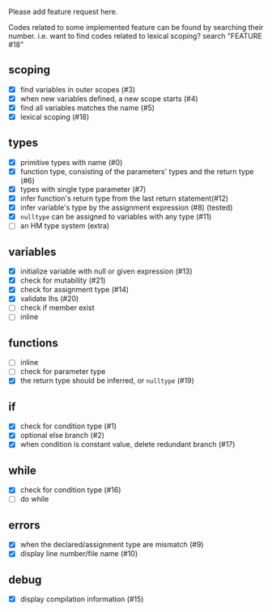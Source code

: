 
Please add feature request here.

Codes related to some implemented feature can be found by searching their number.
i.e. want to find codes related to lexical scoping? search "FEATURE \#18"

## scoping

+ [X] find variables in outer scopes (#3)
+ [X] when new variables defined, a new scope starts (#4)
+ [X] find all variables matches the name (#5)
+ [X] lexical scoping (#18)

## types

+ [X] primitive types with name (#0)
+ [X] function type, consisting of the parameters' types and the return type (#6)
+ [X] types with single type parameter (#7)
+ [X] infer function's return type from the last return statement(#12)
+ [X] infer variable's type by the assignment expression (#8) (tested)
+ [X] `nulltype` can be assigned to variables with any type (#11)
+ [ ] an HM type system (extra)

## variables

+ [X] initialize variable with null or given expression (#13)
+ [X] check for mutability (#21)
+ [X] check for assignment type (#14)
+ [X] validate lhs (#20)
+ [ ] check if member exist
+ [ ] inline

## functions

+ [ ] inline
+ [ ] check for parameter type
+ [X] the return type should be inferred, or `nulltype` (#19)

## if

+ [X] check for condition type (#1)
+ [X] optional else branch (#2)
+ [X] when condition is constant value, delete redundant branch (#17)

## while

+ [X] check for condition type (#16)
+ [ ] do while

## errors

+ [X] when the declared/assignment type are mismatch (#9)
+ [X] display line number/file name (#10)

## debug

+ [X] display compilation information (#15)
